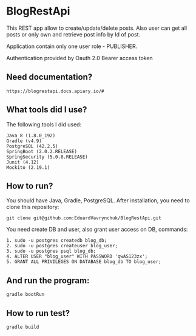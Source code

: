 # BlogRestApi

This REST app allow to create/update/delete posts.
Also user can get all posts or only own and retrieve post info by Id of post.

Application contain only one user role - PUBLISHER.

Authentication provided by Oauth 2.0 Bearer access token 

## Need documentation?
 
    https://blogrestapi.docs.apiary.io/#

## What tools did I use?

The following tools I did used:

    Java 8 (1.8.0_192)
    Gradle (v4.9)
    PostgreSQL (42.2.5)
    SpringBoot (2.0.2.RELEASE)
    SpringSecurity (5.0.8.RELEASE)
    Junit (4.12)
    Mockito (2.19.1)

## How to run?

You should have Java, Gradle, PostgreSQL. After installation, you need to clone this repository:

    git clone git@github.com:EduardVavrynchuk/BlogRestApi.git

You need create DB and user, also grant user access on DB, commands:

    1. sudo -u postgres createdb blog_db;
    2. sudo -u postgres createuser blog_user;
    3. sudo -u postgres psql blog_db;
    4. ALTER USER "blog_user" WITH PASSWORD 'qwAS123zx';
    5. GRANT ALL PRIVILEGES ON DATABASE blog_db TO blog_user;
    
## And run the program:

    gradle bootRun
    
## How to run test?

    gradle build
